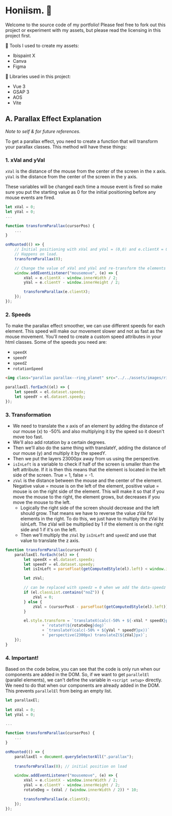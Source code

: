 # Honiism. 🌸
Welcome to the source code of my portfolio! Please feel free to fork out this project or experiment with my assets, but please read the licensing in this project first.

🌼 Tools I used to create my assets:
- Ibispaint X
- Canva
- Figma

🌷 Libraries used in this project:
- Vue 3
- GSAP 3
- AOS
- Vite

## A. Parallax Effect Explanation
*Note to self & for future references.*

To get a parallax effect, you need to create a function that will transform your parallax classes.
This method will have these things:

### 1. xVal and yVal
`xVal` is the distance of the mouse from the center of the screen in the x axis.  
`yVal` is the distance from the center of the screen in the y axis.

These variables will be changed each time a mouse event is fired so make sure you put the starting value as 0 for the initial positioning before any mouse events are fired.

```js
let xVal = 0;
let yVal = 0;
...

function transformParallax(cursorPos) {
    ...
}

onMounted(() => {
    // Initial positioning with xVal and yVal = (0,0) and e.clientX = 0.
    // Happens on load.
    transformParallax(0);

    // Change the value of xVal and yVal and re-transform the elements each time a mouse event is fired.
    window.addEventListener("mousemove", (e) => {
        xVal = e.clientX - window.innerWidth / 2;
        yVal = e.clientY - window.innerHeight / 2;

        transformParallax(e.clientX);
    });
});
```

### 2. Speeds
To make the parallax effect smoother, we can use different speeds for each element.
This speed will make our movement slower and not as fast as the mouse movement.
You'll need to create a custom speed attributes in your html classes.
Some of the speeds you need are:
- `speedX`
- `speedY`
- `speedZ`
- `rotationSpeed`

```html
<img class="parallax parallax--ring_planet" src="../../assets/images/ring_planet.svg" data-speedx="0.25" data-speedy="0.095">
```
```js
parallaxEl.forEach((el) => {
    let speedX = el.dataset.speedx;
    let speedY = el.dataset.speedy;
});
```

### 3. Transformation
- We need to translate the x axis of an element by adding the distance of our mouse (x) to -50% and also multiplying it by the speed so it doesn't move too fast.
- We'll also add rotation by a certain degrees.
- Then we'll also do the same thing with translateY, adding the distance of our mouse (y) and multiply it by the speedY.
- Then we put the layers 23000px away from us using the perspective. 
- `isInLeft` is a variable to check if half of the screen is smaller than the left attribute.
If it is then this means that the element is located in the left side of the screen.
True = 1, false = -1.
- `zVal` is the distance between the mouse and the center of the element.
Negative value = mouse is on the left of the element, positive value = mouse is on the right side of the element.
This will make it so that if you move the mouse to the right, the element grows,
but decreases if you move the mouse to the left.
    - Logically the right side of the screen should decrease and the left should grow.
That means we have to reverse the value zVal for elements in the right.
To do this, we just have to multiply the zVal by isInLeft.
The zVal will be multiplied by 1 if the element is on the right side and 1 if it's on the left.
    - Then we'll multiply the `zVal` by `isInLeft` and `speedZ` and use that value to translate the z axis.

```js
function transformParallax(cursorPosX) {
    parallaxEl.forEach((el) => {
        let speedX = el.dataset.speedx;
        let speedY = el.dataset.speedy;
        let isInLeft = parseFloat(getComputedStyle(el).left) < window.innerWidth / 2 ? 1 : -1;

        let zVal;

        // can be replaced with speedz = 0 when we add the data-speedz attribute.
        if (el.classList.contains("noZ")) {
            zVal = 0;
        } else {
            zVal = (cursorPosX - parseFloat(getComputedStyle(el).left)) * isInLeft * 0.2;
        }

        el.style.transform = `translateX(calc(-50% + ${-xVal * speedX}px))`
                + `rotateY(${rotateDeg}deg)`
                + `translateY(calc(-50% + ${yVal * speedY}px))`
                + `perspective(2300px) translateZ(${zVal}px)`;
    });
}
```

### 4. Important!
Based on the code below, you can see that the code is only run when our components are added in the DOM. So, if we want to get `parallelEl` (parallel elements), we can't define the variable in `<script setup>` directly. We need to do that when our components are already added in the DOM. This prevents `parallelEl` from being an empty list.

```js
let parallaxEl;
    
let xVal = 0;
let yVal = 0;

...

function transformParallax(cursorPos) {
    ...
}

onMounted(() => {
    parallaxEl = document.querySelectorAll(".parallax");
        
    transformParallax(0); // initial position on load

    window.addEventListener("mousemove", (e) => {
        xVal = e.clientX - window.innerWidth / 2;
        yVal = e.clientY - window.innerHeight / 2;
        rotateDeg = (xVal / (window.innerWidth / 2)) * 10;

        transformParallax(e.clientX);
    });
});
```